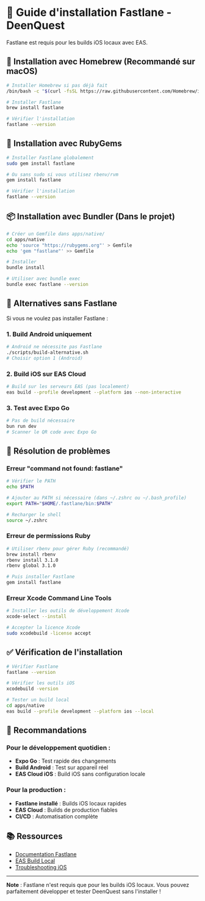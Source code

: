 # 🚀 Guide d'installation Fastlane - DeenQuest

Fastlane est requis pour les builds iOS locaux avec EAS.

## 🍺 Installation avec Homebrew (Recommandé sur macOS)

```bash
# Installer Homebrew si pas déjà fait
/bin/bash -c "$(curl -fsSL https://raw.githubusercontent.com/Homebrew/install/HEAD/install.sh)"

# Installer Fastlane
brew install fastlane

# Vérifier l'installation
fastlane --version
```

## 💎 Installation avec RubyGems

```bash
# Installer Fastlane globalement
sudo gem install fastlane

# Ou sans sudo si vous utilisez rbenv/rvm
gem install fastlane

# Vérifier l'installation
fastlane --version
```

## 📦 Installation avec Bundler (Dans le projet)

```bash
# Créer un Gemfile dans apps/native/
cd apps/native
echo 'source "https://rubygems.org"' > Gemfile
echo 'gem "fastlane"' >> Gemfile

# Installer
bundle install

# Utiliser avec bundle exec
bundle exec fastlane --version
```

## 🔧 Alternatives sans Fastlane

Si vous ne voulez pas installer Fastlane :

### 1. Build Android uniquement
```bash
# Android ne nécessite pas Fastlane
./scripts/build-alternative.sh
# Choisir option 1 (Android)
```

### 2. Build iOS sur EAS Cloud
```bash
# Build sur les serveurs EAS (pas localement)
eas build --profile development --platform ios --non-interactive
```

### 3. Test avec Expo Go
```bash
# Pas de build nécessaire
bun run dev
# Scanner le QR code avec Expo Go
```

## 🚨 Résolution de problèmes

### Erreur "command not found: fastlane"

```bash
# Vérifier le PATH
echo $PATH

# Ajouter au PATH si nécessaire (dans ~/.zshrc ou ~/.bash_profile)
export PATH="$HOME/.fastlane/bin:$PATH"

# Recharger le shell
source ~/.zshrc
```

### Erreur de permissions Ruby

```bash
# Utiliser rbenv pour gérer Ruby (recommandé)
brew install rbenv
rbenv install 3.1.0
rbenv global 3.1.0

# Puis installer Fastlane
gem install fastlane
```

### Erreur Xcode Command Line Tools

```bash
# Installer les outils de développement Xcode
xcode-select --install

# Accepter la licence Xcode
sudo xcodebuild -license accept
```

## ✅ Vérification de l'installation

```bash
# Vérifier Fastlane
fastlane --version

# Vérifier les outils iOS
xcodebuild -version

# Tester un build local
cd apps/native
eas build --profile development --platform ios --local
```

## 🎯 Recommandations

### Pour le développement quotidien :
- **Expo Go** : Test rapide des changements
- **Build Android** : Test sur appareil réel
- **EAS Cloud iOS** : Build iOS sans configuration locale

### Pour la production :
- **Fastlane installé** : Builds iOS locaux rapides
- **EAS Cloud** : Builds de production fiables
- **CI/CD** : Automatisation complète

## 📚 Ressources

- [Documentation Fastlane](https://docs.fastlane.tools/)
- [EAS Build Local](https://docs.expo.dev/build-reference/local-builds/)
- [Troubleshooting iOS](https://docs.expo.dev/build-reference/troubleshooting/)

---

**Note** : Fastlane n'est requis que pour les builds iOS locaux. Vous pouvez parfaitement développer et tester DeenQuest sans l'installer !